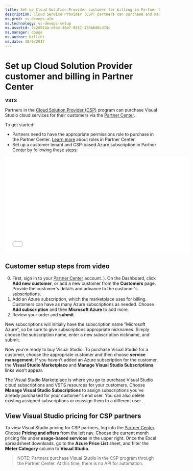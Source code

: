 ```yaml
---
title: Set up Cloud Solution Provider customer for billing in Partner Center
description: Cloud Service Provider (CSP) partners can purchase and manage various VSTS, VS, HockeyApp, etc., subscriptions for their customers
ms.prod: vs-devops-alm
ms.technology: vs-devops-setup
ms.assetid: 7c2d014a-c6b4-40e7-9217-326b6d8cd74c
ms.manager: douge
ms.author: billchi
ms.date: 10/6/2017
---
```


# Set up Cloud Solution Provider customer and billing in Partner Center

**VSTS**

Partners in the [Cloud Solution Provider (CSP)](https://partner.microsoft.com/en-US/cloud-solution-provider) program 
can purchase Visual Studio cloud services for their customers 
via the [Partner Center](https://partnercenter.microsoft.com). 

To get started:

* Partners need to have the appropriate permissions role to purchase in the Partner 
Center.  [Learn more](https://msdn.microsoft.com/partner-center/create-user-accounts-and-set-permissions) about roles 
in Partner Center.
* Set up a customer tenant and CSP-based Azure subscription in Partner Center by following these steps:


<iframe src="//channel9.msdn.com/Shows/Visual-Studio-for-CSP-Partners/CSP-Customer-Provisioning/player" width="600" height="315" allowFullScreen="true" frameBorder="0"></iframe>

## Customer setup steps from video

0. First, sign in to your [Partner Center](https://partnercenter.microsoft.com) account.
). On the Dashboard, click **Add new customer**, or add a new customer from the **Customers** page.  Provide the customer's 
details and advance to the customer's subscriptions.
0. Add an Azure subscription, which the marketplace uses for billing.  Customers can have as many Azure subscriptions 
as needed. Choose **Add subscription** and then **Microsoft Azure** to add more.
0. Review your order and **submit**.

New subscriptions will initially have the subscription name "Microsoft Azure", so be sure to give subscriptions 
appropriate nicknames. Simply choose the subscription name, enter a new subscription nickname, and submit.

Now you're ready to buy Visual Studio. To purchase Visual Studio for a customer, choose the appropriate customer and 
then choose **service management**.  If you haven't added an Azure subscription for the customer, the **Visual Studio 
Marketplace** and **Manage Visual Studio Subscriptions** links won't appear.

The Visual Studio Marketplace is where you go to purchase Visual Studio cloud subscriptions and VSTS resources for your 
customers.  Choose **Manage Visual Studio Subscriptions** to assign subscriptions you've already purchased for your
customer's end user.  You can also delete existing assigned subscriptions or reassign them to a different user.


## View Visual Studio pricing for CSP partners

To view Visual Studio pricing for CSP partners, log into the [Partner Center](https://partnercenter.microsoft.com).  Choose 
**Pricing and offers** from the left nav.  Choose the current month pricing file under **usage-based services** in 
the upper right. Once the Excel spreadsheet downloads, go to the **Azure Price List** sheet, and 
filter the **Meter Category** column to **Visual Studio**.

> NOTE: 
> Partners purchase Visual Studio in the CSP program through the Partner Center. At this time, there is no API 
> for automation.

